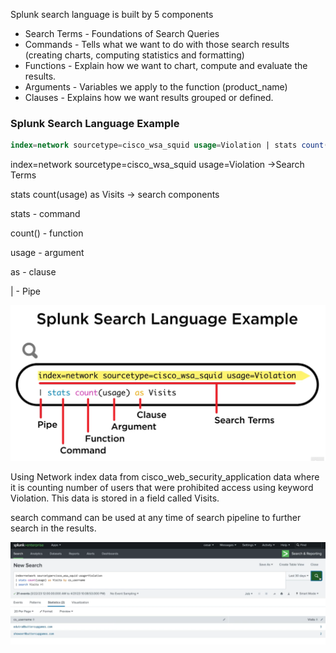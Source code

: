 Splunk search language is built by 5 components

- Search Terms - Foundations of Search Queries
- Commands - Tells what we want to do with those search results (creating charts, computing statistics and formatting)
- Functions - Explain how we want to chart, compute and evaluate the results.
- Arguments - Variables we apply to the function (product_name)
- Clauses - Explains how we want results grouped or defined.

### Splunk Search Language Example

```SQL
index=network sourcetype=cisco_wsa_squid usage=Violation | stats count(usage) as Visits
```

index=network sourcetype=cisco_wsa_squid usage=Violation ->Search Terms

stats count(usage) as Visits -> search components

stats - command

count() - function

usage - argument

as - clause

| - Pipe

![Splunk Search Language Example](screenshots/Splunk_search_language_example.png)


Using Network index data from cisco_web_security_application data where it is counting number of users that were prohibited access using keyword Violation. This data is stored in a field called Visits.

search command can be used at any time of search pipeline to further search in the results.

![](screenshots/search_pipeline_search.png)
